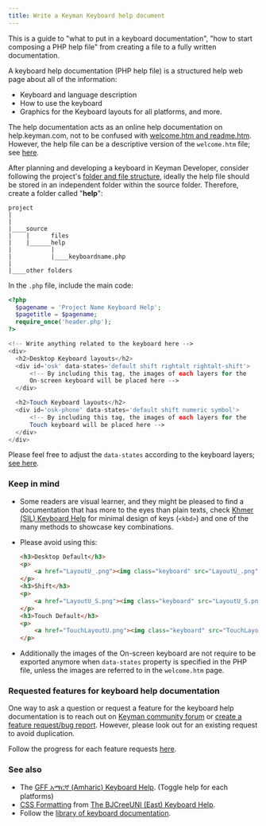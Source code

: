 ```yaml
---
title: Write a Keyman Keyboard help document
---
```


This is a guide to "what to put in a keyboard documentation", "how to start composing a PHP help file" from creating a file to a fully written documentation. 

A keyboard help documentation (PHP help file) is a structured help web page about all of the information: 
* Keyboard and language description
* How to use the keyboard
* Graphics for the Keyboard layouts for all platforms, and more. 

The help documentation acts as an online help documentation on help.keyman.com, not to be confused with [welcome.htm and readme.htm](../distribute/tutorial/step-2). However, the help file can be a descriptive version of the `welcome.htm` file; see [here](https://help.keyman.com/developer/keyboards/phphelpfile).

After planning and developing a keyboard in Keyman Developer, consider following the project's [folder and file structure](../../reference/file-layout), ideally the help file should be stored in an independent folder within the source folder. Therefore, create a folder called "**help**":

```
project
|
|
|____source
|    |      files
|    |______help
|           |
|           |____keyboardname.php
|
|____other folders
```

In the `.php` file, include the main code:

```php
<?php 
  $pagename = 'Project Name Keyboard Help';
  $pagetitle = $pagename;
  require_once('header.php');
?>

<!-- Write anything related to the keyboard here -->
<div>
  <h2>Desktop Keyboard layouts</h2>
  <div id='osk' data-states='default shift rightalt rightalt-shift'>
      <!-- By including this tag, the images of each layers for the 
      On-screen keyboard will be placed here -->
  </div>

  <h2>Touch Keyboard layouts</h2>
  <div id='osk-phone' data-states='default shift numeric symbol'>
      <!-- By including this tag, the images of each layers for the 
      Touch keyboard will be placed here -->
  </div>
</div>

```

Please feel free to adjust the `data-states` according to the keyboard layers; [see here](https://help.keyman.com/developer/keyboards/phphelpfile#toc-dynamically-constructed-keyboard-images).

### Keep in mind

* Some readers are visual learner, and they might be pleased to find a documentation that has more to the eyes than plain texts, check [Khmer (SIL) Keyboard Help](https://help.keyman.com/keyboard/sil_khmer/) for minimal design of keys (`<kbd>`) and one of the many methods to showcase key combinations.

* Please avoid using this:

  ```html
  <h3>Desktop Default</h3>
  <p>
      <a href="LayoutU_.png"><img class="keyboard" src="LayoutU_.png" alt="Default (unshifted) state" /></a>
  </p>
  <h3>Shift</h3>
  <p>
      <a href="LayoutU_S.png"><img class="keyboard" src="LayoutU_S.png" alt="Shift state" />
  </p>
  <h3>Touch Default</h3>
  <p>
      <a href="TouchLayoutU.png"><img class="keyboard" src="TouchLayoutU_.png" alt="Touch default (unshifted) state" />
  </p>
  ```

* Additionally the images of the On-screen keyboard are not require to be exported anymore when `data-states` property is specified in the PHP file, unless the images are referred to in the `welcome.htm` page.

### Requested features for keyboard help documentation

One way to ask a question or request a feature for the keyboard help documentation is to reach out on [Keyman community forum](https://community.software.sil.org/c/keyman/) or [create a feature request/bug report](https://github.com/keymanapp/keyman/issues/new/choose). However, please look out for an existing request to avoid duplication.

Follow the progress for each feature requests [here](https://github.com/keymanapp/keyboards/issues?q=is%3Aissue%20state%3Aopen%20label%3Afeat).

### See also
* The [GFF አማርኛ (Amharic) Keyboard Help](https://help.keyman.com/keyboard/gff_amharic/). (Toggle help for each platforms)
* [CSS Formatting](https://help.keyman.com/developer/keyboards/phphelpfile#toc-css-formatting) from [The BJCreeUNI (East) Keyboard Help](https://help.keyman.com/keyboard/bj_cree_east).
* Follow the [library of keyboard documentation](../../../../keyboard/).